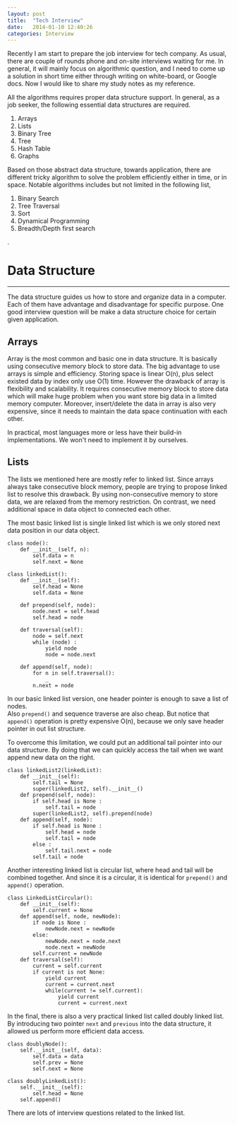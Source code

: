 ```yaml
---
layout: post
title:  "Tech Interview"
date:   2014-01-10 12:40:26
categories: Interview 
---
```


Recently I am start to prepare the job interview for tech company. As usual, there are couple of rounds phone and on-site interviews waiting for me. In general, it will mainly focus on algorithmic question, and I need to come up a solution in short time either through writing on white-board, or Google docs.
Now I would like to share my study notes as my reference.

All the algorithms requires proper data structure support. 
In general, as a job seeker, the following essential data structures are required.

1. Arrays
1. Lists
1. Binary Tree
1. Tree
1. Hash Table
1. Graphs

Based on those abstract data structure, towards application, there are different tricky algorithm to solve the problem efficiently either in time, or in space.
Notable algorithms includes but not limited in the following list,

1. Binary Search
1. Tree Traversal 
1. Sort
1. Dynamical Programming
1. Breadth/Depth first search

.

# Data Structure 
----
The data structure guides us how to store and organize data in a computer. 
Each of them have advantage and disadvantage for specific purpose. 
One good interview question will be make a data structure choice for certain given application.

## Arrays
Array is the most common and basic one in data structure. 
It is basically using consecutive memory block to store data. 
The big advantage to use arrays is simple and efficiency. 
Storing space is linear O(n), plus select existed data by index only use O(1) time.
However the drawback of array is flexibility and scalability. 
It requires consecutive memory block to store data which will make huge problem when you want store big data in a limited memory computer. Moreover, insert/delete the data in array is also very expensive, since it needs to maintain the data space continuation with each other.

In practical, most languages more or less have their build-in implementations.
We won't need to implement it by ourselves.

## Lists
The lists we mentioned here are mostly refer to linked list. Since arrays always take consecutive block memory, people are trying to propose linked list to resolve this drawback. By using non-consecutive memory to store data, we are relaxed from the memory restriction. On contrast, we need additional space in data object to connected each other.

The most basic linked list is single linked list which is we only stored next data position in our data object.

    class node():
  	    def __init__(self, n):
  		    self.data = n
  		    self.next = None

  	class linkedList():
  		def __init__(self):
  			self.head = None
  			self.data = None

  		def prepend(self, node):
  			node.next = self.head
  			self.head = node

  		def traversal(self):
  			node = self.next 
  			while (node) :
  				yield node
  				node = node.next

  		def append(self, node):
  			for n in self.traversal():
  				_
  			n.next = node

In our basic linked list version, one header pointer is enough to save a list of nodes.  
Also `prepend()` and sequence traverse are also cheap. But notice that `append()` operation is pretty expensive O(n), because we only save header pointer in out list structure. 

To overcome this limitation, we could put an additional tail pointer into our data structure. 
By doing that we can quickly access the tail when we want append new data on the right. 

    class linkedList2(linkedList):
    	def __init__(self):
    		self.tail = None
    		super(linkedList2, self).__init__()
    	def prepend(self, node):
    		if self.head is None :
    			self.tail = node
    		super(linkedList2, self).prepend(node)
    	def append(self, node):
    		if self.head is None :
    			self.head = node
    			self.tail = node
    		else :
    			self.tail.next = node
    		self.tail = node

Another interesting linked list is circular list, where head and tail will be combined together. And since it is a circular, it is identical for `prepend()` and `append()` operation.

	class LinkedListCircular():
		def __init__(self):
			self.current = None
		def append(self, node, newNode):
			if node is None :
				newNode.next = newNode
			else:
				newNode.next = node.next
				node.next = newNode
			self.current = newNode
		def traversal(self):
			current = self.current 
			if current is not None:
				yield current 
				current = current.next
				while(current != self.current):
					yield current
					current = current.next

In the final, there is also a very practical linked list called doubly linked list. 
By introducing two pointer `next` and `previous` into the data structure, it allowed us perform more efficient data access.

	class doublyNode():
		self.__init__(self, data):
			self.data = data
			self.prev = None
			self.next = None

	class doublyLinkedList():
		self.__init__(self):
			self.head = None
		self.append()

There are lots of interview questions related to the linked list.




